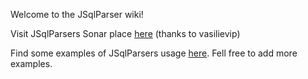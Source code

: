 Welcome to the JSqlParser wiki!

Visit JSqlParsers Sonar place [here](wiki/Sonar-scan-results) (thanks to vasilievip)

Find some examples of JSqlParsers usage [here](wiki/Examples). Fell free to add more examples. 